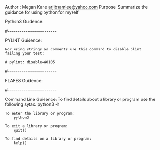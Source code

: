 Author :    Megan Kane <arjibsamlee@yahoo.com>
Purpose:    Summarize the guidance for using python for myself

Python3 Guidence:


#-------------------------

PYLINT Guidence:

    For using strings as comments use this command to disable plint failing your test:

    # pylint: disable=W0105



#-------------------------

FLAKE8 Guidence:

#-------------------------

Command Line Guidence:
    To find details about a library or program use the following sytax.
        python3 -h

    To enter the library or program:
        python3

    To exit a library or program:
        quit()

    To find details on a library or program:
        help()

